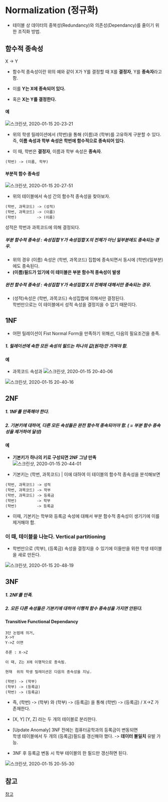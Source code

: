 
# Normalization  (정규화)  

  * 테이블 상 데이터의 중복성(Redundancy)와 의존성(Dependancy)를 줄이기 위한 조직화 방법.  
  
## 함수적 종속성  
  X -> Y  

 * 함수적 종속성이란 위의 예와 같이 X가 Y를 결정할 때 X를 **결정자**, Y를 **종속자**라고 함.  
 * 이를 **Y는 X에 종속되어 있다.**  
 
 * 혹은 **X는 Y를 결정한다.**  
 
#### 예  
![스크린샷, 2020-01-15 20-23-21](https://user-images.githubusercontent.com/34915108/72430305-59a88700-37d5-11ea-904a-f59b09f058cf.png)
 
  * 위의 학생 릴레이션에서 (학번)을 통해 (이름)과 (학부)를 고유하게 구분할 수 있다.    
  즉, **이름 속성과 학부 속성은  학번에 함수적으로 종속되어 있다.**  
  
  * 이 때, 학번은 **결정자**, 이름과 학부 속성은 **종속자**.  
```
(학번) -> (이름, 학부)
```

#### 부분적 함수 종속성  

![스크린샷, 2020-01-15 20-27-51](https://user-images.githubusercontent.com/34915108/72430376-86f53500-37d5-11ea-90ea-e4519ad19353.png)

* 위의 테이블에서 속성 간의 함수적 종속성을 찾아보자.  

```
(학번, 과목코드) -> (성적)
(학번, 과목코드) -> (이름) 
(학번)         -> (이름)
```
  성적은 학번과 과목코드에 의해 결정되다. 
  
##### 부분 함수적 종속성 : 속성집합 Y가 속성집합 X의 전체가 아닌 일부분에도 종속되는 경우.  
  * 위의 경우 (이름) 속성은 (학번, 과목코드) 집합에 종속되면서 동시에 (학번)(일부분)에도 종속된다.  
  * **(이름)필드가 있기에 이 테이블은 부분 함수적 종속성이 발생**  
  
##### 완전 함수적 종속성 : 속성집합 Y가 속성집합 X의 전체에 대해서만 종속되는 경우.  
  * (성적)속성은 (학번, 과목코드) 속성집합에 의해서만 결정된다.  
  학번만으로는 이 테이블에서 성적 속성을 결정지을 수 없기 때문이다.  

 

## 1NF
 * 어떤 릴레이션이 Fist Normal Form을 만족하기 위해선, 다음의 필요조건을 충족.  
  ##### 1. 릴레이션에 속한 모든 속성의 필드는 하나의 값(원자)만 가져야 함.  

#### 예  
  * 과목코드 속성과 
![스크린샷, 2020-01-15 20-40-06](https://user-images.githubusercontent.com/34915108/72431054-41396c00-37d7-11ea-8596-c89eaa20fcd6.png)
  
![스크린샷, 2020-01-15 20-40-16](https://user-images.githubusercontent.com/34915108/72431056-426a9900-37d7-11ea-9cbb-8b5e3e66d1ef.png)


## 2NF  
  ##### 1. 1NF를 만족해야 한다.  
  ##### 2. 기본키에 대하여, 다른 모든 속성들은 완전 함수적 종속되어야 함.  ( = 부분 함수 종속성을 제거하여 달성)  
  
  #### 예  
  * **기본키가 하나의 키로 구성되면 2NF 그냥 만족**  
  ![스크린샷, 2020-01-15 20-44-01](https://user-images.githubusercontent.com/34915108/72431293-d2a8de00-37d7-11ea-90dc-1632fea27f32.png)

  * 기본키는 (학번, 과목코드)  | 이에 대하여 이 테이블의 함수적 종속성을 분석해보면   
  ```
  (학번, 과목코드) -> 성적
  (학번, 과목코드) -> 학부
  (학번, 과목코드) -> 등록금
  (학번)         -> 학부
  (학번)         -> 등록금
  ```
 * 이때, 기본키는 학부와 등록금 속성에 대해서 부분 함수적 종속성이 생기기에 이를 제거해야 함.  
 ### 이 때, 테이블을 나눈다. Vertical partitioning  
   * 학번만으로 (학부), (등록금) 속성을 결정지을 수 있기에 이들만을 위한 학생 테이블을 새로 만든다.  
   
 ![스크린샷, 2020-01-15 20-48-19](https://user-images.githubusercontent.com/34915108/72431538-65497d00-37d8-11ea-8792-42a5a0231c50.png)
 
 
 

## 3NF
   ##### 1. 2NF를 만족.  
   ##### 2. 모든 다른 속성들은 기본키에 대하여 **이행적 함수 종속성**을 가지면 안된다.  
   
#### Transitive Functional Dependancy  
   ```
   3단 논법에 의거, 
   X->Y
   Y->Z 이면
   
   추론 : X->Z
   
   이 때, Z는 X에 이행적으로 종속됨.
   ```

```
현재  위의 학생 릴레이션은 다음의 종속성을 지님.

(학번) -> (학부)
(학부) -> (등록금) 
(학번) -> (등록금)
```

  * 즉, (학번) -> (학부) 와 (학부) -> (등록금) 을 통해 (학번) -> (등록금) / X->Z 가 존재한다.  
  * [X, Y] [Y, Z] 라는 두 개의 테이블로 분리한다.  
  
  * [Update Anomaly] 3NF 전에는 컴퓨터공학과의 등록금이 변동되면  
  학생 테이블에서 두 개의 (등록금)필드를 갱신해야 했다. -> **데이터 불일치** 유발 가능.  
  * 3NF 후 등록금 변동 시 학부 테이블의 한 필드만 갱신하면 된다.  
  
![스크린샷, 2020-01-15 20-55-30](https://user-images.githubusercontent.com/34915108/72432002-63cc8480-37d9-11ea-82bb-bff009ac756c.png)





## 참고  

[참고](https://yaboong.github.io/database/2018/03/09/database-anomaly-and-functional-dependency/)    
